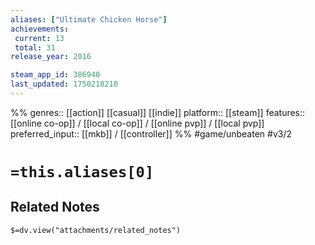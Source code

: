 ```yaml
---
aliases: ["Ultimate Chicken Horse"]
achievements:
 current: 13
 total: 31
release_year: 2016

steam_app_id: 386940
last_updated: 1750218210
---
```

%%
genres:: [[action]] [[casual]] [[indie]]
platform:: [[steam]]
features:: [[online co-op]] / [[local co-op]] / [[online pvp]] / [[local pvp]]
preferred_input:: [[mkb]] / [[controller]]
%%
#game/unbeaten
#v3/2

# `=this.aliases[0]`
## Related Notes
`$=dv.view("attachments/related_notes")`